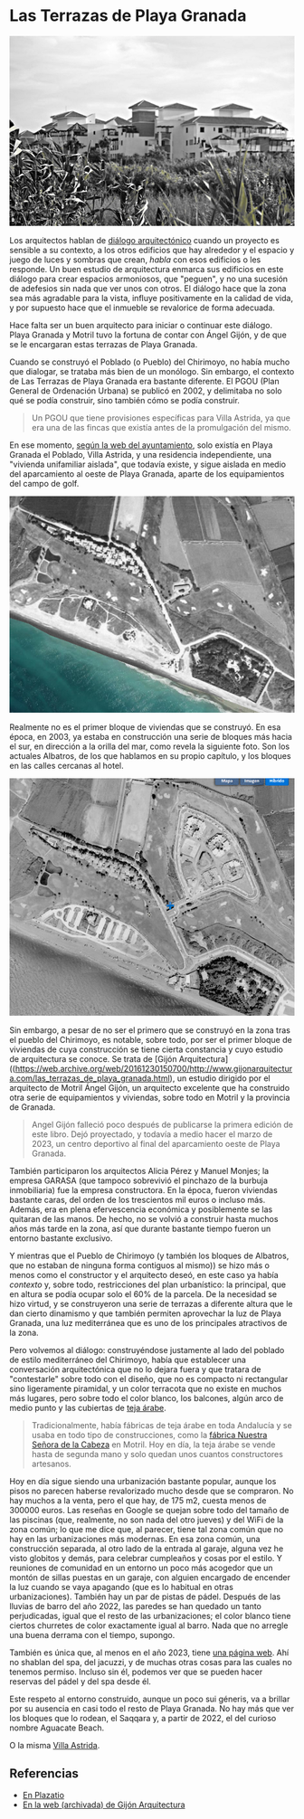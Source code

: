 # Las Terrazas de Playa Granada

![Terrazas de Playa Granada](img/terrazas-playa-granada.jpg)

Los arquitectos hablan de [diálogo
arquitectónico](https://www.plataformaarquitectura.cl/cl/776632/150-palabras-o-expresiones-que-solo-usamos-los-arquitectos)
cuando un proyecto es sensible a su contexto, a los otros edificios
que hay alrededor y el espacio y juego de luces y sombras que crean,
*habla* con esos edificios o les responde. Un buen estudio de
arquitectura enmarca sus edificios en este diálogo para crear espacios
armoniosos, que "peguen", y no una sucesión de adefesios sin nada que
ver unos con otros. El diálogo hace que la zona sea más agradable para
la vista, influye positivamente en la calidad de vida, y por supuesto
hace que el inmueble se revalorice de forma adecuada.

Hace falta ser un buen arquitecto para iniciar o continuar este
diálogo. Playa Granada y Motril tuvo la fortuna de contar con Ángel
Gijón, y de que se le encargaran estas terrazas de Playa Granada.

Cuando se construyó el Poblado (o Pueblo) del Chirimoyo, no había mucho que
dialogar, se trataba más bien de un monólogo. Sin embargo, el contexto
de Las Terrazas de Playa Granada era bastante diferente. El PGOU (Plan
General de Ordenación Urbana) se publicó en 2002, y delimitaba no solo
qué se podía construir, sino también cómo se podía construir.

> Un PGOU que tiene provisiones específicas para Villa Astrida, ya que
> era una de las fincas que existía antes de la promulgación del
> mismo.

En ese momento, [según la web del
ayuntamiento](http://www.motril.es/index.php?id=666), solo existía en
Playa Granada el Poblado, Villa Astrida, y una residencia
independiente, una "vivienda unifamiliar aislada", que todavía existe,
y sigue aislada en medio del aparcamiento al oeste de Playa Granada, aparte de los
equipamientos del campo de golf.

![Ortofoto en 1997/98, de la web de PNOA](img/imagen-olistat-97-98.png)

Realmente no es el primer bloque de viviendas que se construyó. En esa
época, en 2003, ya estaba en construcción una serie de bloques más
hacia el sur, en dirección a la orilla del mar, como revela la
siguiente foto. Son los actuales Albatros, de los que hablamos en su
propio capítulo, y los bloques en las calles cercanas al hotel.

![Ortofoto en 2003, de la web de PNOA](img/imagen-sigpac-2003.png)

Sin embargo, a pesar de no ser el primero que se construyó en la zona
tras el pueblo del Chirimoyo, es notable, sobre todo, por ser el
primer bloque de viviendas de cuya construcción se tiene cierta
constancia y cuyo estudio de arquitectura se conoce. Se trata de
[Gijón
Arquitectura]((https://web.archive.org/web/20161230150700/http://www.gijonarquitectura.com/las_terrazas_de_playa_granada.html),
un estudio dirigido por el arquitecto de Motril Ángel Gijón, un
arquitecto excelente que
ha construido otra serie de equipamientos y viviendas, sobre
todo en Motril y la provincia de Granada.

> Angel Gijón falleció poco después de publicarse la primera edición
> de este libro. Dejó proyectado, y todavía a medio hacer el marzo de
> 2023, un centro deportivo al final del aparcamiento oeste de Playa
> Granada.

También participaron los arquitectos Alicia Pérez y Manuel Monjes; la
empresa GARASA (que tampoco sobrevivió el pinchazo de la burbuja
inmobiliaria) fue la empresa constructora. En la época, fueron
viviendas bastante caras, del orden de los trescientos mil euros o
incluso más. Además, era en plena efervescencia económica y
posiblemente se las quitaran de las manos. De hecho, no se volvió a
construir hasta muchos años más tarde en la zona, así que durante
bastante tiempo fueron un entorno bastante exclusivo.

Y mientras que el Pueblo de Chirimoyo (y también los bloques de
Albatros, que no estaban de ninguna forma contiguos al mismo)) se hizo
más o menos como el constructor y el arquitecto deseó, en este caso ya
había *contexto* y, sobre todo, restricciones del plan urbanístico: la
principal, que en altura se podía ocupar solo el 60% de la parcela. De
la necesidad se hizo virtud, y se construyeron una serie de terrazas a
diferente altura que le dan cierto dinamismo y que también permiten
aprovechar la luz de Playa Granada, una luz mediterránea que es uno de
los principales atractivos de la zona.

Pero volvemos al diálogo: construyéndose justamente al lado del
poblado de estilo mediterráneo del Chirimoyo, había que establecer una
conversación arquitectónica que no lo dejara fuera y que tratara de
"contestarle" sobre todo con el diseño, que no es compacto ni
rectangular sino ligeramente piramidal, y un color terracota que no
existe en muchos más lugares, pero sobre todo el color blanco, los
balcones, algún arco de medio punto y las cubiertas de [teja
árabe](https://es.wikipedia.org/wiki/Teja_%C3%A1rabe).

> Tradicionalmente, había fábricas de teja árabe en toda Andalucía y
> se usaba en todo tipo de construcciones, como la [fábrica Nuestra
> Señora de la
> Cabeza](https://guiadigital.iaph.es/bien/inmueble/29053/granada/motril/fabrica-nuestra-senora-de-la-cabeza)
> en Motril. Hoy en día, la teja árabe se vende hasta de segunda mano
> y solo quedan unos cuantos constructores artesanos.

Hoy en día sigue siendo una urbanización bastante popular, aunque los
pisos no parecen haberse revalorizado mucho desde que se compraron. No
hay muchos a la venta, pero el que hay, de 175 m2, cuesta menos de
300000 euros.  Las reseñas en Google se quejan sobre todo del tamaño
de las piscinas (que, realmente, no son nada del otro jueves) y del
WiFi de la zona común; lo que me dice que, al parecer, tiene tal zona
común que no hay en las urbanizaciones más modernas. En esa zona
común, una construcción separada, al otro lado de la entrada al
garaje, alguna vez he visto globitos y demás, para celebrar cumpleaños
y cosas por el estilo. Y reuniones de comunidad en un entorno un poco
más acogedor que un montón de sillas puestas en un garaje, con alguien
encargado de encender la luz cuando se vaya apagando (que es lo
habitual en otras urbanizaciones). También hay un par de pistas de
pádel. Después de las lluvias de barro del año 2022, las paredes se
han quedado un tanto perjudicadas, igual que el resto de las
urbanizaciones; el color blanco tiene ciertos churretes de color
exactamente igual al barro. Nada que no arregle una buena derrama con
el tiempo, supongo.

También es única que, al menos en el año 2023, tiene [una página
web](https://terrazasdeplayagranada.com/). Ahí no shablan del spa, del
jacuzzi, y de muchas otras cosas para las cuales no tenemos
permiso. Incluso sin él, podemos ver que se pueden hacer reservas del
pádel y del spa desde él.

Este respeto al entorno construido, aunque un poco sui géneris, va a
brillar por su ausencia en casi todo el resto de Playa Granada. No hay
más que ver los bloques que lo rodean, el Saqqara y, a partir de 2022,
el del curioso nombre Aguacate Beach.

O la misma [Villa Astrida](villa-astrida.md).



## Referencias

* [En Plazatio](https://www.plazatio.com/es/proyecto/urbanizacion-las-terrazas-de-playa-granada-2)
* [En la web (archivada) de Gijón Arquitectura](https://web.archive.org/web/20161230150700/http://www.gijonarquitectura.com/las_terrazas_de_playa_granada.html)
